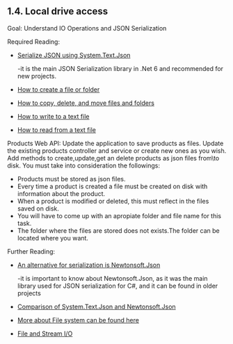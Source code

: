 ## 1.4. Local drive access 

Goal: Understand IO Operations and JSON Serialization 

Required Reading:

 - [Serialize JSON using System.Text.Json](https://learn.microsoft.com/en-us/dotnet/standard/serialization/system-text-json/how-to?pivots=dotnet-7-0)
  
	-it is the main JSON Serialization library in .Net 6 and recommended for new projects.
 - [How to create a file or folder](https://docs.microsoft.com/en-us/dotnet/csharp/programming-guide/file-system/how-to-create-a-file-or-folder)
 - [How to copy, delete, and move files and folders](https://docs.microsoft.com/en-us/dotnet/csharp/programming-guide/file-system/how-to-copy-delete-and-move-files-and-folders)
 - [How to write to a text file](https://docs.microsoft.com/en-us/dotnet/csharp/programming-guide/file-system/how-to-write-to-a-text-file)
 - [How to read from a text file](https://docs.microsoft.com/en-us/dotnet/csharp/programming-guide/file-system/how-to-read-from-a-text-file)


Products Web API:
  Update the application to save products as files.
  Update the existing products controller and service or create new ones as you wish.
  Add methods to create,update,get an delete products as json files from\to disk.
  You must take into consideration the followings:
  - Products must be stored as json files.
  - Every time a product is created a file must be created on disk with information about the product. 
  - When a product is modified or deleted, this must reflect in the files saved on disk.
  - You will have to come up with an apropiate folder and file name for this task.
  - The folder where the files are stored does not exists.The folder can be located where you want.
  
 Further Reading:
 - [An alternative for serialization is Newtonsoft.Json](https://www.youtube.com/watch?v=hLYHE1kIOpo)

	-it is important to know about Newtonsoft.Json, as it was the main library used for JSON serialization for C#, and it can be found in older projects
 - [Comparison of System.Text.Json and Newtonsoft.Json](https://inspiration.nlogic.ca/en/a-comparison-of-newtonsoft.json-and-system.text.json)
 - [More about File system can be found here](https://docs.microsoft.com/en-us/dotnet/csharp/programming-guide/file-system/)
 - [File and Stream I/O](https://docs.microsoft.com/en-us/dotnet/standard/io/)